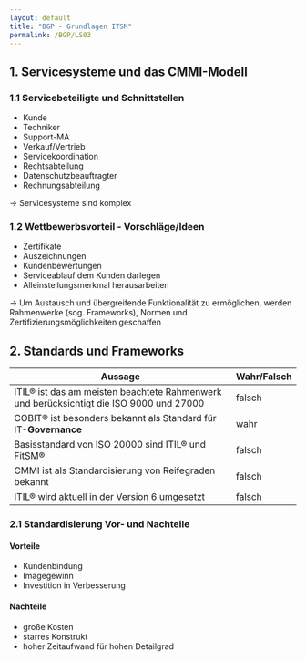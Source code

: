 ```yaml
---
layout: default
title: "BGP - Grundlagen ITSM"
permalink: /BGP/LS03
---
```


## 1. Servicesysteme und das CMMI-Modell

### 1.1 Servicebeteiligte und Schnittstellen

- Kunde
- Techniker
- Support-MA
- Verkauf/Vertrieb
- Servicekoordination
- Rechtsabteilung
- Datenschutzbeauftragter
- Rechnungsabteilung

-> Servicesysteme sind komplex

### 1.2 Wettbewerbsvorteil - Vorschläge/Ideen

- Zertifikate
- Auszeichnungen
- Kundenbewertungen
- Serviceablauf dem Kunden darlegen
- Alleinstellungsmerkmal herausarbeiten

-> Um Austausch und übergreifende Funktionalität zu ermöglichen, werden Rahmenwerke (sog. Frameworks), Normen und Zertifizierungsmöglichkeiten geschaffen

## 2. Standards und Frameworks

|Aussage|Wahr/Falsch|
|--|--|
|ITIL® ist das am meisten beachtete Rahmenwerk und berücksichtigt die ISO 9000 und 27000|falsch|
|COBIT® ist besonders bekannt als Standard für IT-**Governance**|wahr|
|Basisstandard von ISO 20000 sind ITIL® und FitSM®|falsch|
|CMMI ist als Standardisierung von Reifegraden bekannt|falsch|
|ITIL® wird aktuell in der Version 6 umgesetzt |falsch|

### 2.1 Standardisierung Vor- und Nachteile

#### Vorteile

- Kundenbindung
- Imagegewinn
- Investition in Verbesserung

#### Nachteile

- große Kosten
- starres Konstrukt
- hoher Zeitaufwand für hohen Detailgrad


